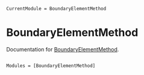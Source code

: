 ```@meta
CurrentModule = BoundaryElementMethod
```

# BoundaryElementMethod

Documentation for [BoundaryElementMethod](https://github.com/aligurbu/BoundaryElementMethod.jl).

```@index
```

```@autodocs
Modules = [BoundaryElementMethod]
```

